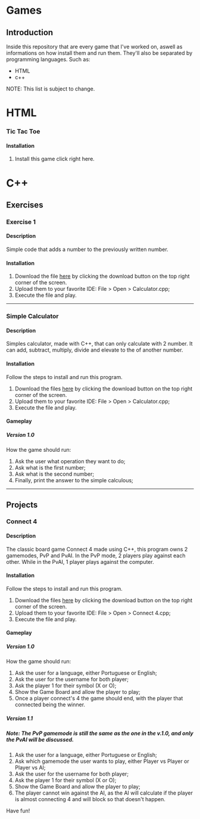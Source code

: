 # Games

## Introduction

Inside this repository that are every game that I've worked on, aswell as informations on how install them and run them.
They'll also be separated by programming languages. Such as:
  - HTML
  - c++

NOTE: This list is subject to change.

# HTML

### Tic Tac Toe

#### Installation

1. Install this game click right here.

# C++

## Exercises

### Exercise 1

#### Description

Simple code that adds a number to the previously written number.

#### Installation

1. Download the file [here](C++/Exercises/Exercise1.cpp) by clicking the download button on the top right corner of the screen.
2. Upload them to your favorite IDE: File > Open > Calculator.cpp;
3. Execute the file and play.

---------------------------------------------------------------------------------

### Simple Calculator

#### Description

Simples calculator, made with C++, that can only calculate with 2 number. It can add, subtract, multiply, divide and elevate to the of another number.

#### Installation

Follow the steps to install and run this program.

1. Download the files [here](C++/Exercises/SimpleCalculator.cpp) by clicking the download button on the top right corner of the screen.
2. Upload them to your favorite IDE: File > Open > Calculator.cpp;
3. Execute the file and play.

#### Gameplay

##### Version 1.0

How the game should run:

1. Ask the user what operation they want to do;
2. Ask what is the first number;
3. Ask what is the second number;
4. Finally, print the answer to the simple calculous;

---------------------------------------------------------------------------------

## Projects

### Connect 4

#### Description

The classic board game Connect 4 made using C++, this program owns 2 gamemodes, PvP and PvAI.
In the PvP mode, 2 players play against each other.
While in the PvAI, 1 player plays against the computer.

#### Installation

Follow the steps to install and run this program.

1. Download the files [here](C++/Connect4.cpp) by clicking the download button on the top right corner of the screen.
2. Upload them to your favorite IDE: File > Open > Connect 4.cpp;
3. Execute the file and play.

#### Gameplay

##### Version 1.0

How the game should run:

1. Ask the user for a language, either Portuguese or English;
2. Ask the user for the username for both player;
3. Ask the player 1 for their symbol (X or O);
4. Show the Game Board and allow the player to play;
5. Once a player connect's 4 the game should end, with the player that connected being the winner.

##### Version 1.1

##### Note: The PvP gamemode is still the same as the one in the v.1.0, and only the PvAI will be discussed.

1. Ask the user for a language, either Portuguese or English;
2. Ask which gamemode the user wants to play, either Player vs Player or Player vs AI;
3. Ask the user for the username for both player;
4. Ask the player 1 for their symbol (X or O);
5. Show the Game Board and allow the player to play;
6. The player cannot win against the AI, as the AI will calculate if the player is almost connecting 4 and will block so that doesn't happen.

Have fun!
